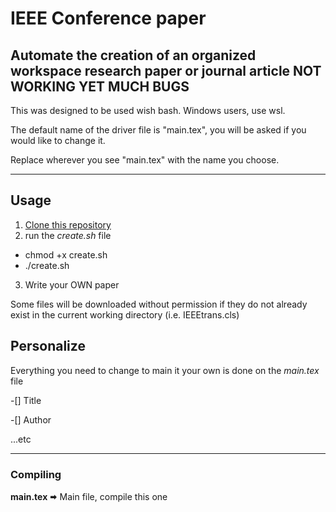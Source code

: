 # IEEE Conference paper
Automate the creation of an organized workspace research paper or journal article
NOT WORKING YET MUCH BUGS
---

This was designed to be used wish bash. Windows users, use wsl.

The default name of the driver file is "main.tex", you will be asked if you would like to change it.

Replace wherever you see "main.tex" with the name you choose.

---

## Usage

1. [Clone this repository](#https://github.com/JakeDerkowski96/IEEE-template.git)
2. run the *create.sh* file
  - chmod +x create.sh
  - ./create.sh
3. Write your OWN paper

Some files will be downloaded without permission if they do not already exist in the current working directory (i.e. IEEEtrans.cls)


## Personalize
Everything you need to change to main it your own is done on the *main.tex* file

-[] Title

-[] Author

...etc

---

### Compiling
**main.tex**  🠮 Main file, compile this one

